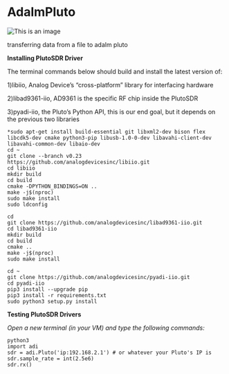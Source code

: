 # AdalmPluto
![This is an image](https://softei.com/wp-content/uploads/2020/10/ADALM-Pluto-1536x1186.jpg)

transferring data from a file to adalm pluto

**Installing PlutoSDR Driver**

The terminal commands below should build and install the latest version of:

1)libiio, Analog Device’s “cross-platform” library for interfacing hardware

2)libad9361-iio, AD9361 is the specific RF chip inside the PlutoSDR

3)pyadi-iio, the Pluto’s Python API, this is our end goal, but it depends on the previous two libraries
```
*sudo apt-get install build-essential git libxml2-dev bison flex libcdk5-dev cmake python3-pip libusb-1.0-0-dev libavahi-client-dev libavahi-common-dev libaio-dev
cd ~
git clone --branch v0.23 https://github.com/analogdevicesinc/libiio.git
cd libiio
mkdir build
cd build
cmake -DPYTHON_BINDINGS=ON ..
make -j$(nproc)
sudo make install
sudo ldconfig

cd 
git clone https://github.com/analogdevicesinc/libad9361-iio.git
cd libad9361-iio
mkdir build
cd build
cmake ..
make -j$(nproc)
sudo make install

cd ~
git clone https://github.com/analogdevicesinc/pyadi-iio.git
cd pyadi-iio
pip3 install --upgrade pip
pip3 install -r requirements.txt
sudo python3 setup.py install
```

**Testing PlutoSDR Drivers**

*Open a new terminal (in your VM) and type the following commands:*
```
python3
import adi
sdr = adi.Pluto('ip:192.168.2.1') # or whatever your Pluto's IP is
sdr.sample_rate = int(2.5e6)
sdr.rx()
```
